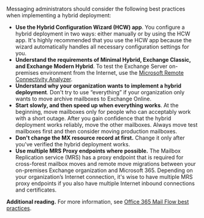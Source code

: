 Messaging administrators should consider the following best practices when implementing a hybrid deployment:

 -  **Use the Hybrid Configuration Wizard (HCW) app**. You configure a hybrid deployment in two ways: either manually or by using the HCW app. It's highly recommended that you use the HCW app because the wizard automatically handles all necessary configuration settings for you.
 -  **Understand the requirements of Minimal Hybrid, Exchange Classic, and Exchange Modern Hybrid**. To test the Exchange Server on-premises environment from the Internet, use the [Microsoft Remote Connectivity Analyzer](https://testconnectivity.microsoft.com/tests/o365?azure-portal=true).
 -  **Understand why your organization wants to implement a hybrid deployment**. Don't try to use “everything” if your organization only wants to move archive mailboxes to Exchange Online.
 -  **Start slowly, and then speed up when everything works**. At the beginning, move mailboxes only for people who can acceptably work with a short outage. After you gain confidence that the hybrid deployment works reliably, move the other mailboxes. Always move test mailboxes first and then consider moving production mailboxes.
 -  **Don't change the MX resource record at first.** Change it only after you've verified the hybrid deployment works.
 -  **Use multiple MRS Proxy endpoints where possible.** The Mailbox Replication service (MRS) has a proxy endpoint that is required for cross-forest mailbox moves and remote move migrations between your on-premises Exchange organization and Microsoft 365. Depending on your organization’s Internet connection, it's wise to have multiple MRS proxy endpoints if you also have multiple Internet inbound connections and certificates.

**Additional reading.** For more information, see [Office 365 Mail Flow best practices](/exchange/mail-flow-best-practices/mail-flow-best-practices?azure-portal=true).
